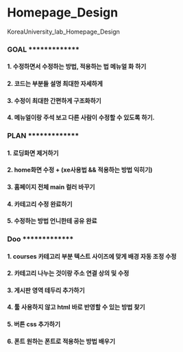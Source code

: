 # Homepage_Design
KoreaUniversity_lab_Homepage_Design


### GOAL *************
#### 1. 수정하면서 수정하는 방법, 적용하는 법 메뉴얼 화 하기 
#### 2. 코드는 부분들 설명 최대한 자세하게 
#### 3. 수정이 최대한 간편하게 구조화하기 
#### 4. 메뉴얼이랑 주석 보고 다른 사람이 수정할 수 있도록 하기.


### PLAN *************
#### 1. 로딩화면 제거하기
#### 2. home화면 수정 + (xe사용법 && 적용하는 방법 익히기)
#### 3. 홈페이지 전체 main 컬러 바꾸기 
#### 4. 카테고리 수정 완료하기
#### 5. 수정하는 방법 언니한테 공유 완료 

### Doo *************
#### 1. courses 카테고리 부분 텍스트 사이즈에 맞게 배경 자동 조정 수정
#### 2. 카테고리 나누는 것이랑 주소 연결 상의 및 수정
#### 3. 게시판 영역 테두리 추가하기 
#### 4. 툴 사용하지 않고 html 바로 반영할 수 있는 방법 찾기 
#### 5. 버튼 css 추가하기
#### 6. 폰트 원하는 폰트로 적용하는 방법 배우기 